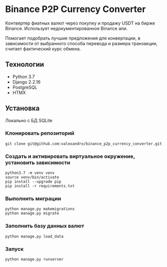 # Binance P2P Currency Converter
Контвертер фиатных валют через покупку и продажу USDT на бирже Binance.
Использует недокументированное Binance апи.

Помогает подобрать лучшие предложения для конвертации, в зависимости от выбранного способа перевода и размера транзакции, считает фактический курс обмена.   

## Технологии
- Python 3.7
- Django 2.2.16
- PostgreSQL
- HTMX

## Установка
Локально с БД SQLite

### Клонировать репозиторий
```
git clone git@github.com:valexandro/binance_p2p_currency_converter.git
```
### Создать и активировать виртуальное окружение, установить зависимости
```
python3.7 -m venv venv
source venv/bin/activate
pip install --upgrade pip
pip install -r requirements.txt
```
### Выполнить миграции
```
python manage.py makemigrations
python manage.py migrate
```
### Заполнить базу данных валют
```
python manage.py load_data
```
### Запуск
```
python manage.py runserver
```
